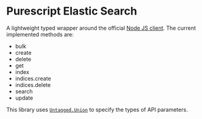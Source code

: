 # Purescript Elastic Search

A lightweight typed wrapper around the official [Node JS client](https://www.elastic.co/guide/en/elasticsearch/client/javascript-api/current/api-reference.html). The current implemented methods are:

- bulk
- create
- delete
- get
- index
- indices.create
- indices.delete
- search
- update

This library uses [`Untagged.Union`](https://github.com/jvliwanag/purescript-untagged-union) to specify the types of API parameters.
